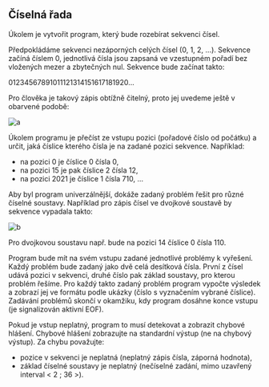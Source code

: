 ## Číselná řada

Úkolem je vytvořit program, který bude rozebírat sekvenci čísel.

Předpokládáme sekvenci nezáporných celých čísel (0, 1, 2, ...). Sekvence začíná číslem 0, jednotlivá čísla jsou zapsaná ve vzestupném pořadí bez vložených mezer a zbytečných nul. Sekvence bude začínat takto:

01234567891011121314151617181920...

Pro člověka je takový zápis obtížně čitelný, proto jej uvedeme ještě v obarvené podobě:

<img>![a](https://user-images.githubusercontent.com/47743251/224508557-47ed1997-8d45-40f2-8a7e-c31f560fa139.png)</img>

Úkolem programu je přečíst ze vstupu pozici (pořadové číslo od počátku) a určit, jaká číslice kterého čísla je na zadané pozici sekvence. Například:

 -   na pozici 0 je číslice 0 čísla 0,
 -   na pozici 15 je pak číslice 2 čísla 12,
 -   na pozici 2021 je číslice 1 čísla 710, ...

Aby byl program univerzálnější, dokáže zadaný problém řešit pro různé číselné soustavy. Například pro zápis čísel ve dvojkové soustavě by sekvence vypadala takto:

<img>![b](https://user-images.githubusercontent.com/47743251/224508517-e058d83f-629b-4d92-80b7-52ee37809b2d.png)</img>

Pro dvojkovou soustavu např. bude na pozici 14 číslice 0 čísla 110.

Program bude mít na svém vstupu zadané jednotlivé problémy k vyřešení. Každý problém bude zadaný jako dvě celá desítková čísla. První z čísel udává pozici v sekvenci, druhé číslo pak základ soustavy, pro kterou problém řešíme. Pro každý takto zadaný problém program vypočte výsledek a zobrazí jej ve formátu podle ukázky (číslo s vyznačením vybrané číslice). Zadávání problémů skončí v okamžiku, kdy program dosáhne konce vstupu (je signalizován aktivní EOF).

Pokud je vstup neplatný, program to musí detekovat a zobrazit chybové hlášení. Chybové hlášení zobrazujte na standardní výstup (ne na chybový výstup). Za chybu považujte:

  -  pozice v sekvenci je neplatná (neplatný zápis čísla, záporná hodnota),
  -  základ číselné soustavy je neplatný (nečíselné zadání, mimo uzavřený interval < 2 ; 36 >).
